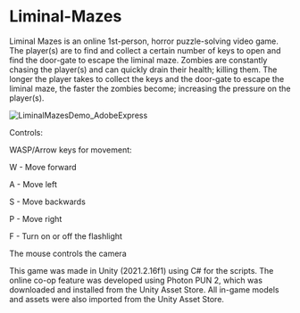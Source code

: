 # Liminal-Mazes
Liminal Mazes is an online 1st-person, horror puzzle-solving video game. The player(s) are to find and collect a certain number of keys to open and find the door-gate to escape the liminal maze. Zombies are constantly chasing the player(s) and can quickly drain their health; killing them. The longer the player takes to collect the keys and the door-gate to escape the liminal maze, the faster the zombies become; increasing the pressure on the player(s). 

![LiminalMazesDemo_AdobeExpress](https://user-images.githubusercontent.com/24424750/175167280-cec4c506-ab50-4122-8038-b7f949d2223b.gif)

Controls: 

WASP/Arrow keys for movement:

W - Move forward 

A - Move left

S - Move backwards

P - Move right

F - Turn on or off the flashlight

The mouse controls the camera

This game was made in Unity (2021.2.16f1) using C# for the scripts. The online co-op feature was developed using Photon PUN 2, which was downloaded and installed from the Unity Asset Store. All in-game models and assets were also imported from the Unity Asset Store. 
